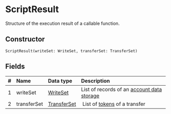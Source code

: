 # ScriptResult

Structure of the execution result of a callable function.

## Constructor

``` ride
ScriptResult(writeSet: WriteSet, transferSet: TransferSet)
```

## Fields

|   #   | Name | Data type | Description |
| :--- | :--- | :--- | :--- |
| 1 | writeSet | [WriteSet](/ride/structures/common-structures/write-set.md) | List of records of an [account data storage](/blockchain/account/account-data-storage.md) |
| 2 | transferSet | [TransferSet](/ride/structures/common-structures/transfer-set.md) | List of [tokens](/blockchain/token.md) of a transfer |
